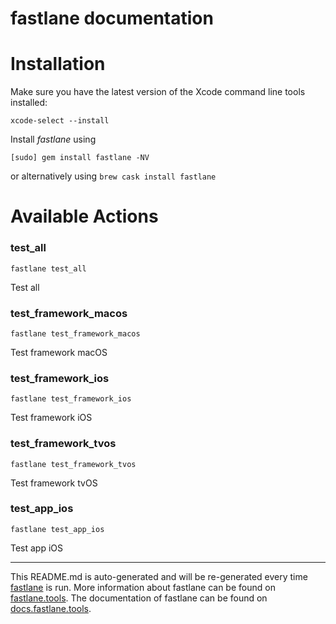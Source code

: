 fastlane documentation
================
# Installation

Make sure you have the latest version of the Xcode command line tools installed:

```
xcode-select --install
```

Install _fastlane_ using
```
[sudo] gem install fastlane -NV
```
or alternatively using `brew cask install fastlane`

# Available Actions
### test_all
```
fastlane test_all
```
Test all
### test_framework_macos
```
fastlane test_framework_macos
```
Test framework macOS
### test_framework_ios
```
fastlane test_framework_ios
```
Test framework iOS
### test_framework_tvos
```
fastlane test_framework_tvos
```
Test framework tvOS
### test_app_ios
```
fastlane test_app_ios
```
Test app iOS

----

This README.md is auto-generated and will be re-generated every time [fastlane](https://fastlane.tools) is run.
More information about fastlane can be found on [fastlane.tools](https://fastlane.tools).
The documentation of fastlane can be found on [docs.fastlane.tools](https://docs.fastlane.tools).
